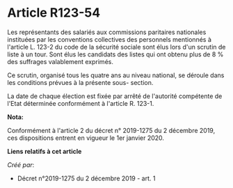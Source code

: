 # Article R123-54

Les représentants des salariés aux commissions paritaires nationales instituées par les conventions collectives des
personnels mentionnés à l'article L. 123-2 du code de la sécurité sociale sont élus lors d'un scrutin de liste à un tour.
Sont élus les candidats des listes qui ont obtenu plus de 8 % des suffrages valablement exprimés.

Ce scrutin, organisé tous les quatre ans au niveau national, se déroule dans les conditions prévues à la présente sous-
section.

La date de chaque élection est fixée par arrêté de l'autorité compétente de l'Etat déterminée conformément à l'article R.
123-1.

**Nota:**

Conformément à l'article 2 du décret n° 2019-1275 du 2 décembre 2019, ces dispositions entrent en vigueur le 1er janvier
2020.

**Liens relatifs à cet article**

_Créé par_:

  - Décret n°2019-1275 du 2 décembre 2019 - art. 1
